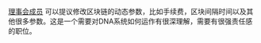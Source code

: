 [理事会成员](introduction/committee) 可以提议修改区块链的动态参数，比如手续费，区块间隔时间以及其他很多参数。这是一个需要对DNA系统如何运作有很深理解，需要有很强责任感的职位。